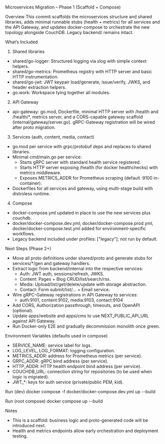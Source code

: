 Microservices Migration – Phase 1 (Scaffold + Compose)

Overview
This commit scaffolds the microservices structure and shared libraries, adds minimal runnable stubs (health + metrics) for all services and the API Gateway, and updates docker-compose to orchestrate the new topology alongside CouchDB. Legacy backend/ remains intact.

What’s Included
1) Shared libraries
- shared/go-logger: Structured logging via slog with simple context helpers.
- shared/go-metrics: Prometheus registry with HTTP server and basic HTTP instrumentation.
- shared/go-jwt: JWT keypair load/generate, issue/verify, JWKS, and header extraction helpers.
- go.work: Workspace tying together all modules.

2) API Gateway
- api-gateway: go.mod, Dockerfile, minimal HTTP server with /health and /health/*, metrics server, and a CORS-capable gateway scaffold (internal/gateway/server.go). gRPC-Gateway registration will be wired after proto migration.

3) Services (auth, content, media, contact)
- go.mod per service with grpc/protobuf deps and replaces to shared libraries.
- Minimal cmd/main.go per service:
  - Starts gRPC server with standard health service registered.
  - Starts HTTP server exposing /health (for docker healthchecks) with metrics middleware.
  - Exposes METRICS_ADDR for Prometheus scraping (default :9100 in-container).
- Dockerfiles for all services and gateway, using multi-stage build with distroless runtime.

4) Compose
- docker-compose.yml updated in place to use the new services plus couchdb.
- docker/docker-compose.dev.yml, docker/docker-compose.prod.yml, docker/docker-compose.test.yml added for environment-specific workflows.
- Legacy backend included under profiles: ["legacy"]; not run by default.

Next Steps (Phase 2+)
- Move all proto definitions under shared/proto and generate stubs for services/*/gen and gateway handlers.
- Extract logic from backend/internal into the respective services:
  - Auth: JWT auth, sessions/refresh, JWKS.
  - Content: Pages + Blog CRUD/list/search/rss.
  - Media: Upload/list/get/delete/update with storage abstraction.
  - Contact: Form submit/list/... + Email service.
- Wire gRPC-Gateway registrations in API Gateway to services:
  - auth:9101, content:9102, media:9103, contact:9104
- Add CORS, Authorization passthrough, timeouts, and OpenAPI (optional).
- Update apps/website and apps/cms to use NEXT_PUBLIC_API_URL against API Gateway.
- Run Docker-only E2E and gradually decommission monolith once green.

Environment Variables (defaults used in compose)
- SERVICE_NAME: service label for logs.
- LOG_LEVEL, LOG_FORMAT: logging configuration.
- METRICS_ADDR: address for Prometheus metrics (per service).
- GRPC_ADDR: gRPC bind address (per service).
- HTTP_ADDR: HTTP health endpoint bind address (per service).
- COUCHDB_URL: connection string for repositories (to be used when logic is migrated).
- JWT_*: keys for auth service (private/public PEM, kid).

Run (dev)
docker compose -f docker/docker-compose.dev.yml up --build

Run (root compose)
docker compose up --build

Notes
- This is a scaffold: business logic and proto-generated code will be introduced next.
- Health and metrics endpoints allow early orchestration and deployment testing.